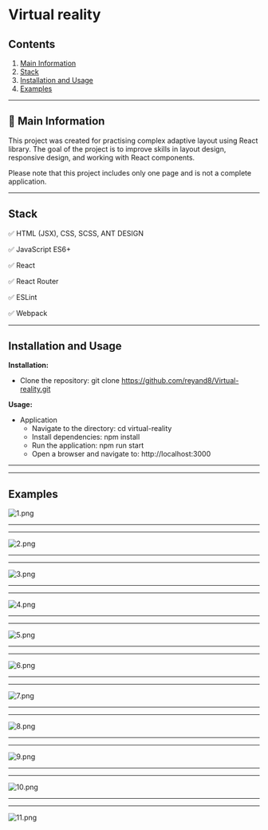 # Virtual reality



## Contents
1. [Main Information](#📜-Main-Information)
2. [Stack](#Stack)
3. [Installation and Usage](#Installation-and-Usage)
4. [Examples](#Examples)


____

## 📜 Main Information

This project was created for practising complex 
adaptive layout using React library. The goal of 
the project is to improve skills in layout design, 
responsive design, and working with React components.

Please note that this project includes only one page 
and is not a complete application.
____

## Stack

✅ HTML (JSX), CSS, SCSS, ANT DESIGN

✅ JavaScript ES6+

✅ React

✅ React Router

✅ ESLint

✅ Webpack

____

## Installation and Usage

**Installation:**

* Clone the repository: git clone https://github.com/reyand8/Virtual-reality.git

**Usage:**

* Application
    - Navigate to the directory: cd virtual-reality
    - Install dependencies: npm install
    - Run the application: npm run start
    - Open a browser and navigate to: http://localhost:3000
____
____

## Examples

![1.png](readmeScr/1.png)

____
____

![2.png](readmeScr/2.png)

____
____

![3.png](readmeScr/3.png)
____
____

![4.png](readmeScr/4.png)

____
____

![5.png](readmeScr/5.png)

____
____

![6.png](readmeScr/6.png)

____
____

![7.png](readmeScr/7.png)

____
____

![8.png](readmeScr/8.png)

____
____

![9.png](readmeScr/9.png)

____
____

![10.png](readmeScr/10.png)

____
____

![11.png](readmeScr/11.png)